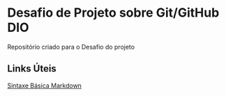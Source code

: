 # Desafio de Projeto sobre Git/GitHub DIO
Repositório criado para o Desafio do projeto

## Links Úteis
[Sintaxe Básica Markdown](https://www.markdownguide.org/basic-syntax/)
